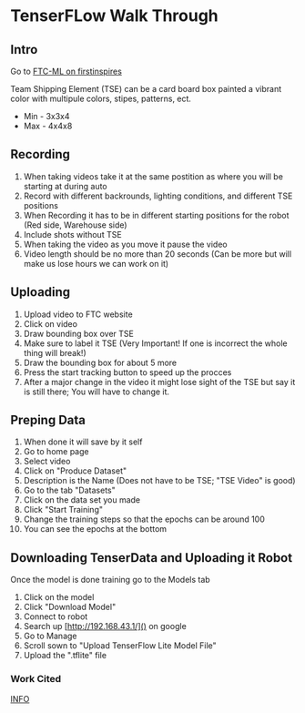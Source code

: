 # TenserFLow Walk Through

## Intro

Go to [FTC-ML on firstinspires](https://ftc-ml.firstinspires.org)

Team Shipping Element (TSE) can be a card board box painted a vibrant color with multipule colors, stipes, patterns, ect.
- Min - 3x3x4
- Max - 4x4x8

## Recording

1. When taking videos take it at the same postition as where you will be starting at during auto
2. Record with different backrounds, lighting conditions, and different TSE positions
3. When Recording it has to be in different starting positions for the robot (Red side, Warehouse side)
4. Include shots without TSE
5. When taking the video as you move it pause the video
6. Video length should be no more than 20 seconds (Can be more but will make us lose hours we can work on it)

## Uploading

1. Upload video to FTC website
2. Click on video
3. Draw bounding box over TSE
4. Make sure to label it TSE (Very Important! If one is incorrect the whole thing will break!)
5. Draw the bounding box for about 5 more
6. Press the start tracking button to speed up the procces
7. After a major change in the video it might lose sight of the TSE but say it is still there; You will have to change it.

## Preping Data

1. When done it will save by it self
2. Go to home page
3. Select video
4. Click on "Produce Dataset"
5. Description is the Name (Does not have to be TSE; "TSE Video" is good)
6. Go to the tab "Datasets"
7. Click on the data set you made
8. Click "Start Training"
9. Change the training steps so that the epochs can be around 100
10. You can see the epochs at the bottom

## Downloading TenserData and Uploading it Robot
Once the model is done training go to the Models tab

1. Click on the model
2. Click "Download Model"
3. Connect to robot
4. Search up [http://192.168.43.1/]() on google
5. Go to Manage
6. Scroll sown to "Upload TenserFlow Lite Model File"
7. Upload the ".tflite" file


### Work Cited
[INFO](https://youtu.be/LGSL5izjCKU)
